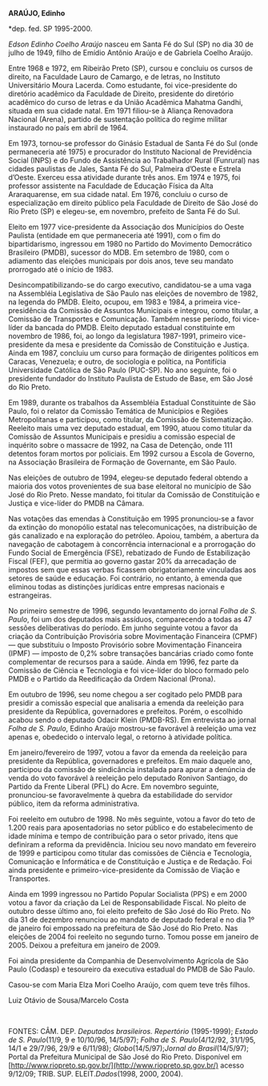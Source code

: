 **ARAÚJO, Edinho**

\*dep. fed. SP 1995-2000.

*Edson Edinho Coelho Araújo* nasceu em Santa Fé do Sul (SP) no dia 30 de
julho de 1949, filho de Emídio Antônio Araújo e de Gabriela Coelho
Araújo.

Entre 1968 e 1972, em Ribeirão Preto (SP), cursou e concluiu os cursos
de direito, na Faculdade Lauro de Camargo, e de letras, no Instituto
Universitário Moura Lacerda. Como estudante, foi vice-presidente do
diretório acadêmico da Faculdade de Direito, presidente do diretório
acadêmico do curso de letras e da União Acadêmica Mahatma Gandhi,
situada em sua cidade natal. Em 1971 filiou-se à Aliança Renovadora
Nacional (Arena), partido de sustentação política do regime militar
instaurado no país em abril de 1964.

Em 1973, tornou-se professor do Ginásio Estadual de Santa Fé do Sul
(onde permaneceria até 1975) e procurador do Instituto Nacional de
Previdência Social (INPS) e do Fundo de Assistência ao Trabalhador Rural
(Funrural) nas cidades paulistas de Jales, Santa Fé do Sul, Palmeira
d’Oeste e Estrela d’Oeste. Exerceu essa atividade durante três anos. Em
1974 e 1975, foi professor assistente na Faculdade de Educação Física da
Alta Araraquarense, em sua cidade natal. Em 1976, concluiu o curso de
especialização em direito público pela Faculdade de Direito de São José
do Rio Preto (SP) e elegeu-se, em novembro, prefeito de Santa Fé do Sul.

Eleito em 1977 vice-presidente da Associação dos Municípios do Oeste
Paulista (entidade em que permaneceria até 1991), com o fim do
bipartidarismo, ingressou em 1980 no Partido do Movimento Democrático
Brasileiro (PMDB), sucessor do MDB. Em setembro de 1980, com o adiamento
das eleições municipais por dois anos, teve seu mandato prorrogado até o
início de 1983.

Desincompatibilizando-se do cargo executivo, candidatou-se a uma vaga na
Assembléia Legislativa de São Paulo nas eleições de novembro de 1982, na
legenda do PMDB. Eleito, ocupou, em 1983 e 1984, a primeira
vice-presidência da Comissão de Assuntos Municipais e integrou, como
titular, a Comissão de Transportes e Comunicação. Também nesse período,
foi vice-líder da bancada do PMDB. Eleito deputado estadual constituinte
em novembro de 1986, foi, ao longo da legislatura 1987-1991, primeiro
vice-presidente da mesa e presidente da Comissão de Constituição e
Justiça. Ainda em 1987, concluiu um curso para formação de dirigentes
políticos em Caracas, Venezuela; e outro, de sociologia e política, na
Pontifícia Universidade Católica de São Paulo (PUC-SP). No ano seguinte,
foi o presidente fundador do Instituto Paulista de Estudo de Base, em
São José do Rio Preto.

Em 1989, durante os trabalhos da Assembléia Estadual Constituinte de São
Paulo, foi o relator da Comissão Temática de Municípios e Regiões
Metropolitanas e participou, como titular, da Comissão de
Sistematização. Reeleito mais uma vez deputado estadual, em 1990, atuou
como titular da Comissão de Assuntos Municipais e presidiu a comissão
especial de inquérito sobre o massacre de 1992, na Casa de Detenção,
onde 111 detentos foram mortos por policiais. Em 1992 cursou a Escola de
Governo, na Associação Brasileira de Formação de Governante, em São
Paulo.

Nas eleições de outubro de 1994, elegeu-se deputado federal obtendo a
maioria dos votos provenientes de sua base eleitoral no município de São
José do Rio Preto. Nesse mandato, foi titular da Comissão de
Constituição e Justiça e vice-líder do PMDB na Câmara.

Nas votações das emendas à Constituição em 1995 pronunciou-se a favor da
extinção do monopólio estatal nas telecomunicações, na distribuição de
gás canalizado e na exploração do petróleo. Apoiou, também, a abertura
da navegação de cabotagem à concorrência internacional e a prorrogação
do Fundo Social de Emergência (FSE), rebatizado de Fundo de
Estabilização Fiscal (FEF), que permitia ao governo gastar 20% da
arrecadação de impostos sem que essas verbas ficassem obrigatoriamente
vinculadas aos setores de saúde e educação. Foi contrário, no entanto, à
emenda que eliminou todas as distinções jurídicas entre empresas
nacionais e estrangeiras.

No primeiro semestre de 1996, segundo levantamento do jornal *Folha de
S. Paulo*, foi um dos deputados mais assíduos, comparecendo a todas as
47 sessões deliberativas do período. Em junho seguinte votou a favor da
criação da Contribuição Provisória sobre Movimentação Financeira (CPMF)
— que substituiu o Imposto Provisório sobre Movimentação Financeira
(IPMF) — imposto de 0,2% sobre transações bancárias criado como fonte
complementar de recursos para a saúde. Ainda em 1996, fez parte da
Comissão de Ciência e Tecnologia e foi vice-líder do bloco formado pelo
PMDB e o Partido da Reedificação da Ordem Nacional (Prona).

Em outubro de 1996, seu nome chegou a ser cogitado pelo PMDB para
presidir a comissão especial que analisaria a emenda da reeleição para
presidente da República, governadores e prefeitos. Porém, o escolhido
acabou sendo o deputado Odacir Klein (PMDB-RS). Em entrevista ao jornal
*Folha de S. Paulo*, Edinho Araújo mostrou-se favorável à reeleição uma
vez apenas e, obedecido o intervalo legal, o retorno à atividade
política.

Em janeiro/fevereiro de 1997, votou a favor da emenda da reeleição para
presidente da República, governadores e prefeitos. Em maio daquele ano,
participou da comissão de sindicância instalada para apurar a denúncia
de venda do voto favorável à reeleição pelo deputado Ronivon Santiago,
do Partido da Frente Liberal (PFL) do Acre. Em novembro seguinte,
pronunciou-se favoravelmente à quebra da estabilidade do servidor
público, item da reforma administrativa.

Foi reeleito em outubro de 1998. No mês seguinte, votou a favor do teto
de 1.200 reais para aposentadorias no setor público e do estabelecimento
de idade mínima e tempo de contribuição para o setor privado, itens que
definiram a reforma da previdência. Iniciou seu novo mandato em
fevereiro de 1999 e participou como titular das comissões de Ciência e
Tecnologia, Comunicação e Informática e de Constituição e Justiça e de
Redação. Foi ainda presidente e primeiro-vice-presidente da Comissão de
Viação e Transportes.

Ainda em 1999 ingressou no Partido Popular Socialista (PPS) e em 2000
votou a favor da criação da Lei de Responsabilidade Fiscal. No pleito de
outubro desse último ano, foi eleito prefeito de São José do Rio Preto.
No dia 31 de dezembro renunciou ao mandato de deputado federal e no dia
1º de janeiro foi empossado na prefeitura de São José do Rio Preto. Nas
eleições de 2004 foi reeleito no segundo turno. Tomou posse em janeiro
de 2005. Deixou a prefeitura em janeiro de 2009.

Foi ainda presidente da Companhia de Desenvolvimento Agrícola de São
Paulo (Codasp) e tesoureiro da executiva estadual do PMDB de São Paulo.

Casou-se com Maria Elza Mori Coelho Araújo, com quem teve três filhos.

Luiz Otávio de Sousa/Marcelo Costa

 

FONTES: CÂM. DEP. *Deputados brasileiros. Repertório* (1995-1999);
*Estado de S. Paulo*(11/9, 9 e 10/10/96, 14/5/97); *Folha de S.
Paulo*(4/12/92, 31/1/95, 14/1 e 29/7/96, 29/9 e 6/11/98);
*Globo*(14/5/97);*Jornal do Brasil*(14/5/97); Portal da Prefeitura
Municipal de São José do Rio Preto. Disponível em
[http://www.riopreto.sp.gov.br/](http://www.riopreto.sp.gov.br/) acesso
9/12/09; TRIB. SUP. ELEIT.*Dados*(1998, 2000, 2004).
